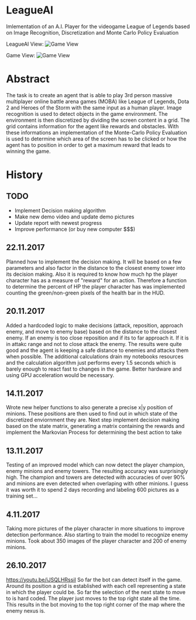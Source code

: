 # LeagueAI
Imlementation of an A.I. Player for the videogame League of Legends based on Image Recognition, Discretization and Monte Carlo Policy Evaluation

LeagueAI View:
![Game View](https://github.com/Oleffa/LeagueAI/blob/master/002.png)

Game View:
![Game View](https://github.com/Oleffa/LeagueAI/blob/master/001.png)

# Abstract
The task is to create an agent that is able to play 3rd person massive multiplayer online battle arena games (MOBA)
like League of Legends, Dota 2 and Heroes of the Storm with the same input as a human player. Image recognition is used to detect objects in the game environment. The environment is then discretized by dividing the screen content in a grid. The grid contains information for the agent like rewards and obstacles. With these informations an implementation of the Monte-Carlo Policy Evaluation is used to determine which area of the screen has to be clicked or how the agent has to position in order to get a maximum reward that leads to winning the game.

# History
## TODO
- Implement Decision making algorithm
- Make new demo video and update demo pictures
- Update report with newest progress
- Improve performance (or buy new computer $$$)
## 22.11.2017
Planned how to implement the decision making. It will be based on a few parameters and also factor in the distance to the closest enemy tower into its decision making. Also it is required to know how much hp the player character has as a measure of "reward" for an action.
Therefore a function to determine the percent of HP the player character has was implemented counting the green/non-green pixels of the health bar in the HUD.
## 20.11.2017
Added a hardcoded logic to make decisions (attack, reposition, approach enemy, and move to enemy base) based on the distance to the closest enemy. If an enemy is too close reposition and if its to far approach it. If it is in attakc range and not to close attack the enemy.
The results were quite good and the agent is keeping a safe distance to enemies and attacks them when possible. The additional calculations drain my notebooks resources and the calculation algorithm just performs every 1.5 seconds which is barely enough to react fast to changes in the game. Better hardware and using GPU acceleration would be necessary.
## 14.11.2017
Wrote new helper functions to also generate a precise x|y position of minions. These positions are then used to find out in which state of the discretized enviornment they are. Next step implement decision making based on the state matrix, generating a matrix containing the rewards and implement the Markovian Process for determining the best action to take
## 13.11.2017
Testing of an improved model which can now detect the player champion, enemy minions and enemy towers. The resulting accuracy was surprisingly high. The champion and towers are detected with accuracies of over 90% and minions are even detected when overlaping with other minions. I guess it was worth it to spend 2 days recording and labeling 600 pictures as a training set...
## 4.11.2017
Taking more pictures of the player character in more situations to improve detection performance. Also starting to train the model to recognize enemy minions. Took about 350 images of the player character and 200 of enemy minions.
## 26.10.2017
https://youtu.be/iJSQLHRssiI
So far the bot can detect itself in the game. Around its position a grid is established with each cell representing a state in which the player could be. So far the selection of the next state to move to is hard coded. The player just moves to the top right state all the time. This results in the bot moving to the top right corner of the map where the enemy nexus is.


